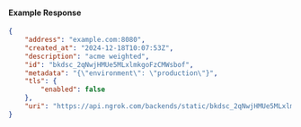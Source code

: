 <!-- Code generated for API Clients. DO NOT EDIT. -->

#### Example Response

```json
{
	"address": "example.com:8080",
	"created_at": "2024-12-18T10:07:53Z",
	"description": "acme weighted",
	"id": "bkdsc_2qNwjHMUe5MLxlmkgoFzCMWsbof",
	"metadata": "{\"environment\": \"production\"}",
	"tls": {
		"enabled": false
	},
	"uri": "https://api.ngrok.com/backends/static/bkdsc_2qNwjHMUe5MLxlmkgoFzCMWsbof"
}
```
